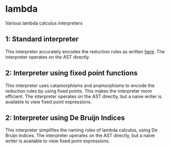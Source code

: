 # lambda
Various lambda calculus interpreters

## 1: Standard interpreter

This interpreter accurately encodes the reduction rules as written [here](https://en.wikipedia.org/wiki/Lambda_calculus#Reduction). The interpreter operates on the AST directly.

## 2: Interpreter using fixed point functions

This interpreter uses catamorphisms and anamorphisms to encode the reduction rules by using fixed points. This makes the interpreter more efficient. The interpreter operates on the AST directly, but a naive writer is available to view fixed point expressions.

## 2: Interpreter using De Bruijn Indices

This interpreter simplifies the naming rules of lambda calculus, using De Bruijn Indices. The interpreter operates on the AST directly, but a naive writer is available to view fixed point expressions.
